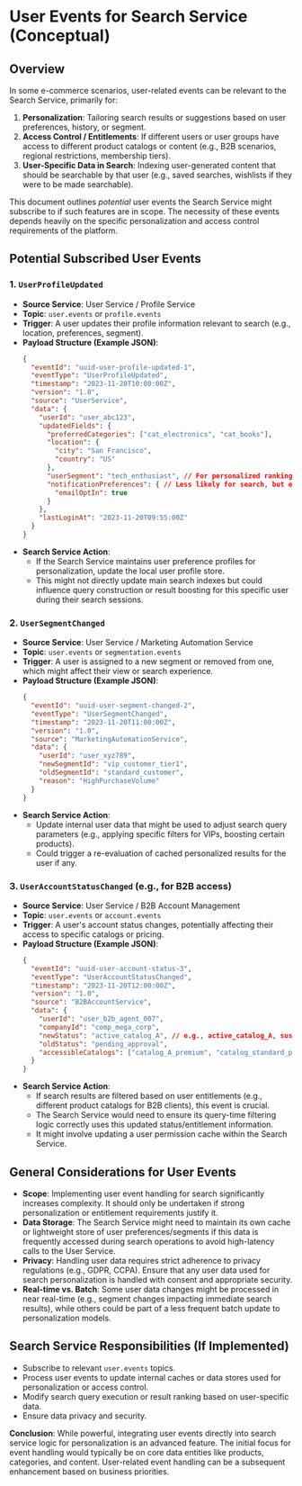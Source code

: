 # User Events for Search Service (Conceptual)

## Overview

In some e-commerce scenarios, user-related events can be relevant to the Search Service, primarily for:

1.  **Personalization**: Tailoring search results or suggestions based on user preferences, history, or segment.
2.  **Access Control / Entitlements**: If different users or user groups have access to different product catalogs or content (e.g., B2B scenarios, regional restrictions, membership tiers).
3.  **User-Specific Data in Search**: Indexing user-generated content that should be searchable by that user (e.g., saved searches, wishlists if they were to be made searchable).

This document outlines *potential* user events the Search Service might subscribe to if such features are in scope. The necessity of these events depends heavily on the specific personalization and access control requirements of the platform.

## Potential Subscribed User Events

### 1. `UserProfileUpdated`

*   **Source Service**: User Service / Profile Service
*   **Topic**: `user.events` or `profile.events`
*   **Trigger**: A user updates their profile information relevant to search (e.g., location, preferences, segment).
*   **Payload Structure (Example JSON)**:
    ```json
    {
      "eventId": "uuid-user-profile-updated-1",
      "eventType": "UserProfileUpdated",
      "timestamp": "2023-11-20T10:00:00Z",
      "version": "1.0",
      "source": "UserService",
      "data": {
        "userId": "user_abc123",
        "updatedFields": {
          "preferredCategories": ["cat_electronics", "cat_books"],
          "location": {
            "city": "San Francisco",
            "country": "US"
          },
          "userSegment": "tech_enthusiast", // For personalized ranking or filtering
          "notificationPreferences": { // Less likely for search, but example of profile data
            "emailOptIn": true
          }
        },
        "lastLoginAt": "2023-11-20T09:55:00Z"
      }
    }
    ```
*   **Search Service Action**:
    *   If the Search Service maintains user preference profiles for personalization, update the local user profile store.
    *   This might not directly update main search indexes but could influence query construction or result boosting for this specific user during their search sessions.

### 2. `UserSegmentChanged`

*   **Source Service**: User Service / Marketing Automation Service
*   **Topic**: `user.events` or `segmentation.events`
*   **Trigger**: A user is assigned to a new segment or removed from one, which might affect their view or search experience.
*   **Payload Structure (Example JSON)**:
    ```json
    {
      "eventId": "uuid-user-segment-changed-2",
      "eventType": "UserSegmentChanged",
      "timestamp": "2023-11-20T11:00:00Z",
      "version": "1.0",
      "source": "MarketingAutomationService",
      "data": {
        "userId": "user_xyz789",
        "newSegmentId": "vip_customer_tier1",
        "oldSegmentId": "standard_customer",
        "reason": "HighPurchaseVolume"
      }
    }
    ```
*   **Search Service Action**:
    *   Update internal user data that might be used to adjust search query parameters (e.g., applying specific filters for VIPs, boosting certain products).
    *   Could trigger a re-evaluation of cached personalized results for the user if any.

### 3. `UserAccountStatusChanged` (e.g., for B2B access)

*   **Source Service**: User Service / B2B Account Management
*   **Topic**: `user.events` or `account.events`
*   **Trigger**: A user's account status changes, potentially affecting their access to specific catalogs or pricing.
*   **Payload Structure (Example JSON)**:
    ```json
    {
      "eventId": "uuid-user-account-status-3",
      "eventType": "UserAccountStatusChanged",
      "timestamp": "2023-11-20T12:00:00Z",
      "version": "1.0",
      "source": "B2BAccountService",
      "data": {
        "userId": "user_b2b_agent_007",
        "companyId": "comp_mega_corp",
        "newStatus": "active_catalog_A", // e.g., active_catalog_A, suspended, pending_approval
        "oldStatus": "pending_approval",
        "accessibleCatalogs": ["catalog_A_premium", "catalog_standard_parts"]
      }
    }
    ```
*   **Search Service Action**:
    *   If search results are filtered based on user entitlements (e.g., different product catalogs for B2B clients), this event is crucial.
    *   The Search Service would need to ensure its query-time filtering logic correctly uses this updated status/entitlement information.
    *   It might involve updating a user permission cache within the Search Service.

## General Considerations for User Events

*   **Scope**: Implementing user event handling for search significantly increases complexity. It should only be undertaken if strong personalization or entitlement requirements justify it.
*   **Data Storage**: The Search Service might need to maintain its own cache or lightweight store of user preferences/segments if this data is frequently accessed during search operations to avoid high-latency calls to the User Service.
*   **Privacy**: Handling user data requires strict adherence to privacy regulations (e.g., GDPR, CCPA). Ensure that any user data used for search personalization is handled with consent and appropriate security.
*   **Real-time vs. Batch**: Some user data changes might be processed in near real-time (e.g., segment changes impacting immediate search results), while others could be part of a less frequent batch update to personalization models.

## Search Service Responsibilities (If Implemented)

*   Subscribe to relevant `user.events` topics.
*   Process user events to update internal caches or data stores used for personalization or access control.
*   Modify search query execution or result ranking based on user-specific data.
*   Ensure data privacy and security.

**Conclusion**: While powerful, integrating user events directly into search service logic for personalization is an advanced feature. The initial focus for event handling would typically be on core data entities like products, categories, and content. User-related event handling can be a subsequent enhancement based on business priorities.
